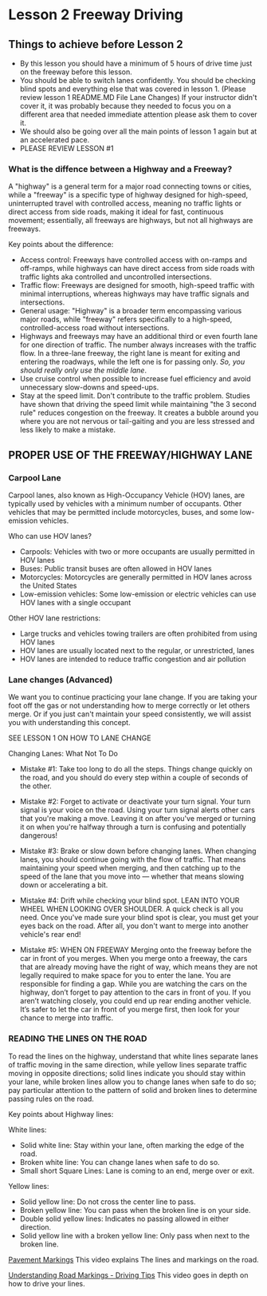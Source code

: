 # Lesson 2 Freeway Driving

## Things to achieve before Lesson 2

- By this lesson you should have a minimum of 5 hours of drive time just on the freeway before this lesson.
- You should be able to switch lanes confidently.  You should be checking blind spots and everything else that was covered in lesson 1.  (Please review lesson 1 README.MD File Lane Changes) If your instructor didn't cover it, it was probably because they needed to focus you on a different area that needed immediate attention please ask them to cover it.
- We should also be going over all the main points of lesson 1 again but at an accelerated pace.
- PLEASE REVIEW LESSON #1 

### What is the diffence between a Highway and a Freeway?

A "highway" is a general term for a major road connecting towns or cities, while a "freeway" is a specific type of highway designed for high-speed, uninterrupted travel with controlled access, meaning no traffic lights or direct access from side roads, making it ideal for fast, continuous movement; essentially, all freeways are highways, but not all highways are freeways. 

Key points about the difference: 
- Access control:
Freeways have controlled access with on-ramps and off-ramps, while highways can have direct access from side roads with traffic lights aka controlled and uncontrolled intersections. 
- Traffic flow:
Freeways are designed for smooth, high-speed traffic with minimal interruptions, whereas highways may have traffic signals and intersections. 
- General usage:
"Highway" is a broader term encompassing various major roads, while "freeway" refers specifically to a high-speed, controlled-access road without intersections.
- Highways and freeways may have an additional third or even fourth lane for one direction of traffic. The number always increases with the traffic flow. In a three-lane freeway, the right lane is meant for exiting and entering the roadways, while the left one is for passing only. *So, you should really only use the middle lane*.
- Use cruise control when possible to increase fuel efficiency and avoid unnecessary slow-downs and speed-ups.
- Stay at the speed limit.  Don't contribute to the traffic problem.  Studies have shown that driving the speed limit while maintaining "the 3 second rule" reduces congestion on the freeway.  It creates a bubble around you where you are not nervous or tail-gaiting and you are less stressed and less likely to make a mistake.

## PROPER USE OF THE FREEWAY/HIGHWAY LANE

### Carpool Lane

Carpool lanes, also known as High-Occupancy Vehicle (HOV) lanes, are typically used by vehicles with a minimum number of occupants. Other vehicles that may be permitted include motorcycles, buses, and some low-emission vehicles. 

Who can use HOV lanes?
- Carpools: Vehicles with two or more occupants are usually permitted in HOV lanes 
- Buses: Public transit buses are often allowed in HOV lanes 
- Motorcycles: Motorcycles are generally permitted in HOV lanes across the United States 
- Low-emission vehicles: Some low-emission or electric vehicles can use HOV lanes with a single occupant
  
Other HOV lane restrictions:
- Large trucks and vehicles towing trailers are often prohibited from using HOV lanes 
- HOV lanes are usually located next to the regular, or unrestricted, lanes 
- HOV lanes are intended to reduce traffic congestion and air pollution 


### Lane changes (Advanced)

We want you to continue practicing your lane change.  If you are taking your foot off the gas or not understanding how to merge correctly or let others merge.  Or if you just can't maintain your speed consistently, we will assist you with understanding this concept.    

SEE LESSON 1 ON HOW TO LANE CHANGE

Changing Lanes: What Not To Do

- Mistake #1: Take too long to do all the steps.
Things change quickly on the road, and you should do every step within a couple of seconds of the other.

- Mistake #2: Forget to activate or deactivate your turn signal.
Your turn signal is your voice on the road. Using your turn signal alerts other cars that you're making a move. Leaving it on after you've merged or turning it on when you're halfway through a turn is confusing and potentially dangerous!

- Mistake #3: Brake or slow down before changing lanes.
When changing lanes, you should continue going with the flow of traffic. That means maintaining your speed when merging, and then catching up to the speed of the lane that you move into — whether that means slowing down or accelerating a bit.

- Mistake #4: Drift while checking your blind spot. LEAN INTO YOUR WHEEL WHEN LOOKING OVER SHOULDER.
A quick check is all you need. Once you've made sure your blind spot is clear, you must get your eyes back on the road. After all, you don't want to merge into another vehicle's rear end!

- Mistake #5: WHEN ON FREEWAY Merging onto the freeway before the car in front of you merges.
When you merge onto a freeway, the cars that are already moving have the right of way, which means they are not legally required to make space for you to enter the lane. You are responsible for finding a gap. While you are watching the cars on the highway, don’t forget to pay attention to the cars in front of you. If you aren’t watching closely, you could end up rear ending another vehicle. It’s safer to let the car in front of you merge first, then look for your chance to merge into traffic.

### READING THE LINES ON THE ROAD

To read the lines on the highway, understand that white lines separate lanes of traffic moving in the same direction, while yellow lines separate traffic moving in opposite directions; solid lines indicate you should stay within your lane, while broken lines allow you to change lanes when safe to do so; pay particular attention to the pattern of solid and broken lines to determine passing rules on the road. 

Key points about Highway lines:

White lines:
- Solid white line: Stay within your lane, often marking the edge of the road. 
- Broken white line: You can change lanes when safe to do so.
- Small short Square Lines:  Lane is coming to an end, merge over or exit.

Yellow lines:
- Solid yellow line: Do not cross the center line to pass. 
- Broken yellow line: You can pass when the broken line is on your side.
- Double solid yellow lines: Indicates no passing allowed in either direction. 
- Solid yellow line with a broken yellow line: Only pass when next to the broken line. 

[Pavement Markings](https://www.youtube.com/watch?v=Lq3p5i9g9c0) This video explains The lines and markings on the road.

[Understanding Road Markings - Driving Tips](https://www.youtube.com/watch?v=cTtEbLoJHyY) This video goes in depth on how to drive your lines.
